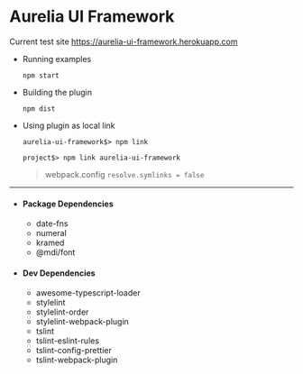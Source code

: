# Aurelia UI Framework

Current test site https://aurelia-ui-framework.herokuapp.com

* Running examples

  `npm start`

* Building the plugin

  `npm dist`

* Using plugin as local link

  `aurelia-ui-framework$> npm link`

  `project$> npm link aurelia-ui-framework`

  > webpack.config `resolve.symlinks = false`

---

- #### Package Dependencies
  - date-fns
  - numeral
  - kramed
  - @mdi/font


- #### Dev Dependencies
  - awesome-typescript-loader
  - stylelint
  - stylelint-order 
  - stylelint-webpack-plugin 
  - tslint
  - tslint-eslint-rules
  - tslint-config-prettier
  - tslint-webpack-plugin 
